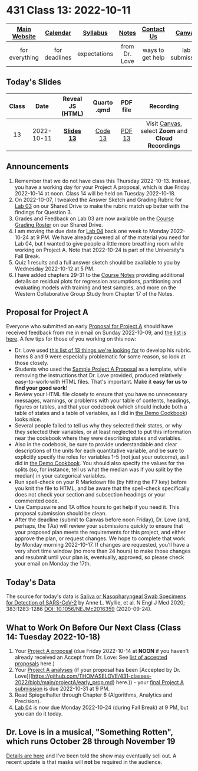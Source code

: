 # 431 Class 13: 2022-10-11

[Main Website](https://thomaselove.github.io/431-2022/) | [Calendar](https://thomaselove.github.io/431-2022/calendar.html) | [Syllabus](https://thomaselove.github.io/431-syllabus-2022/) | [Notes](https://thomaselove.github.io/431-notes/) | [Contact Us](https://thomaselove.github.io/431-2022/contact.html) | [Canvas](https://canvas.case.edu) | [Data and Code](https://github.com/THOMASELOVE/431-data)
:-----------: | :--------------: | :----------: | :---------: | :-------------: | :-----------: | :------------:
for everything | for deadlines | expectations | from Dr. Love | ways to get help | lab submission | for downloads

## Today's Slides

Class | Date | Reveal JS (HTML) | Quarto .qmd | PDF file | Recording
:---: | :--------: | :------: | :------: | :--------: | :-------------:
13 | 2022-10-11 | **[Slides 13](https://thomaselove.github.io/431-slides-2022/class13.html)** | [Code 13](https://thomaselove.github.io/431-slides-2022/class13.qmd) | [PDF 13](431%20Class%2013.pdf) | Visit [Canvas](https://canvas.case.edu/), select **Zoom** and **Cloud Recordings**

## Announcements

1. Remember that we do not have class this Thursday 2022-10-13. Instead, you have a working day for your Project A proposal, which is due Friday 2022-10-14 at noon. Class 14 will be held on Tuesday 2022-10-18.
2. On 2022-10-07, I tweaked the Answer Sketch and Grading Rubric for [Lab 03](https://github.com/THOMASELOVE/431-labs-2022) on our Shared Drive to make the rubric match up better with the findings for Question 3.
3. Grades and Feedback on Lab 03 are now available on the [Course Grading Roster](https://bit.ly/431-grades-2022) on our Shared Drive.
4. I am moving the due date for [Lab 04](https://github.com/THOMASELOVE/431-labs-2022) back one week to Monday 2022-10-24 at 9 PM. We have already covered all of the material you need for Lab 04, but I wanted to give people a little more breathing room while working on Project A. Note that 2022-10-24 is part of the University's Fall Break.
5. Quiz 1 results and a full answer sketch should be available to you by Wednesday 2022-10-12 at 5 PM.
6. I have added chapters 29-31 to the [Course Notes](https://thomaselove.github.io/431-notes/) providing additional details on residual plots for regression assumptions, partitioning and evaluating models with training and test samples, and more on the Western Collaborative Group Study from Chapter 17 of the Notes.

## Proposal for Project A

Everyone who submitted an early [Proposal for Project A](https://thomaselove.github.io/431-projectA-2022/proposal.html) should have received feedback from me in email on Sunday 2022-10-09, and [the list is here](https://github.com/THOMASELOVE/431-classes-2022/blob/main/projectA/early_prop.md). A few tips for those of you working on this now:

- Dr. Love used [this list of 13 things we're looking for](https://thomaselove.github.io/431-projectA-2022/proposal.html#grading-the-proposal-13-things-were-looking-for) to develop his rubric. Items 8 and 9 were especially problematic for some reason, so look at those closely.
- Students who used the [Sample Project A Proposal](https://thomaselove.github.io/431-projectA-2022/exampleA.html) as a template, while removing the instructions that Dr. Love provided, produced relatively easy-to-work-with HTML files. That's important. Make it **easy for us to find your good work**!
- Review your HTML file closely to ensure that you have no unnecessary messages, warnings, or problems with your table of contents, headings, figures or tables, and that your codebook (which should include both a table of states and a table of variables, as I did in [the Demo Cookbook](https://thomaselove.github.io/431-projectA-2022/data.html#demo-codebook)) looks nice.
- Several people failed to tell us why they selected their states, or why they selected their variables, or at least neglected to put this information near the codebook where they were describing states and variables.
- Also in the codebook, be sure to provide understandable and clear descriptions of the units for each quantitative variable, and be sure to explicitly specify the roles for variables 1-5 (not just your outcome), as I did in [the Demo Cookbook](https://thomaselove.github.io/431-projectA-2022/data.html#demo-codebook). You should also specify the values for the splits (so, for instance, tell us what the median was if you split by the median) in your categorical variables.
- Run spell-check on your R Markdown file (by hitting the F7 key) before you knit the file to HTML, and be aware that the spell-check specifically does not check your section and subsection headings or your commented code.
- Use Campuswire and TA office hours to get help if you need it. This proposal submission should be clean.
- After the deadline (submit to Canvas before noon Friday), Dr. Love (and, perhaps, the TAs) will review your submissions quickly to ensure that your proposed plan meets the requirements for this project, and either approve the plan, or request changes. We hope to complete that work by Monday morning 2022-10-17. If changes are requested, you’ll have a very short time window (no more than 24 hours) to make those changes and resubmit until your plan is, eventually, approved, so please check your email on Monday the 17th.
    
## Today's Data

The source for today's data is [Saliva or Nasopharyngeal Swab Specimens for Detection of SARS-CoV-2](https://www.nejm.org/doi/full/10.1056/NEJMc2016359) by Anne L. Wyllie, et al. N Engl J Med 2020; 383:1283-1286 [DOI: 10.1056/NEJMc2016359](https://www.nejm.org/doi/full/10.1056/NEJMc2016359) (2020-09-24).

## What to Work On Before Our Next Class (Class 14: Tuesday 2022-10-18)

1. Your [Project A proposal](https://thomaselove.github.io/431-projectA-2022/proposal.html) (due Friday 2022-10-14 at **NOON** if you haven't already received an Accept from Dr. Love: See [list of accepted proposals](https://github.com/THOMASELOVE/431-classes-2022/blob/main/projectA/early_prop.md) here.)
2. Your [Project A analyses](https://thomaselove.github.io/431-projectA-2022/analyses.html) (if your proposal has been [Accepted by Dr. Love]((https://github.com/THOMASELOVE/431-classes-2022/blob/main/projectA/early_prop.md) here.)) - your [final Project A submission](https://thomaselove.github.io/431-projectA-2022/report.html) is due 2022-10-31 at 9 PM.
3. Read Spiegelhalter through Chapter 6 (Algorithms, Analytics and Precision).
4. [Lab 04](https://github.com/THOMASELOVE/431-labs-2022) is now due Monday 2022-10-24 (during Fall Break) at 9 PM, but you can do it today.

## Dr. Love is in a musical, "Something Rotten", which runs October 28 through November 19

[Details are here](https://github.com/THOMASELOVE/theater#theater) and I've been told the show may eventually sell out. A recent update is that masks will **not** be required in the audience.

